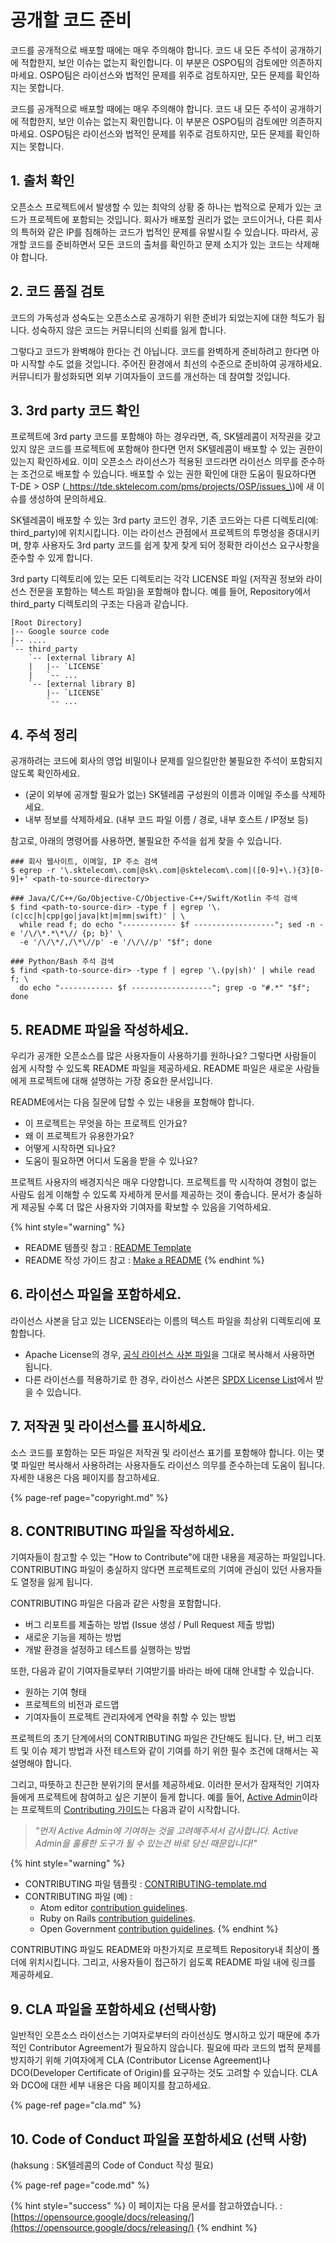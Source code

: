 # 공개할 코드 준비

코드를 공개적으로 배포할 때에는 매우 주의해야 합니다. 코드 내 모든 주석이 공개하기에 적합한지, 보안 이슈는 없는지 확인합니다. 이 부분은 OSPO팀의 검토에만 의존하지 마세요. OSPO팀은 라이선스와 법적인 문제를 위주로 검토하지만, 모든 문제를 확인하지는 못합니다.

코드를 공개적으로 배포할 때에는 매우 주의해야 합니다. 코드 내 모든 주석이 공개하기에 적합한지, 보안 이슈는 없는지 확인합니다. 이 부분은 OSPO팀의 검토에만 의존하지 마세요. OSPO팀은 라이선스와 법적인 문제를 위주로 검토하지만, 모든 문제를 확인하지는 못합니다.

## 1. 출처 확인 <a id="id-&#xACF5;&#xAC1C;&#xD560;&#xCF54;&#xB4DC;&#xC900;&#xBE44;-1.&#xCD9C;&#xCC98;&#xD655;&#xC778;"></a>

‌오픈소스 프로젝트에서 발생할 수 있는 최악의 상황 중 하나는 법적으로 문제가 있는 코드가 프로젝트에 포함되는 것입니다. 회사가 배포할 권리가 없는 코드이거나, 다른 회사의 특허와 같은 IP를 침해하는 코드가 법적인 문제를 유발시킬 수 있습니다. 따라서, 공개할 코드를 준비하면서 모든 코드의 출처를 확인하고 문제 소지가 있는 코드는 삭제해야 합니다.‌ 

## 2. 코드 품질 검토 <a id="id-&#xACF5;&#xAC1C;&#xD560;&#xCF54;&#xB4DC;&#xC900;&#xBE44;-2.&#xCF54;&#xB4DC;&#xD488;&#xC9C8;&#xAC80;&#xD1A0;"></a>

‌코드의 가독성과 성숙도는 오픈소스로 공개하기 위한 준비가 되었는지에 대한 척도가 됩니다. 성숙하지 않은 코드는 커뮤니티의 신뢰를 잃게 합니다.

그렇다고 코드가 완벽해야 한다는 건 아닙니다. 코드를 완벽하게 준비하려고 한다면 아마 시작할 수도 없을 것입니다. 주어진 환경에서 최선의 수준으로 준비하여 공개하세요. 커뮤니티가 활성화되면 외부 기여자들이 코드를 개선하는 데 참여할 것입니다. 

## 3. 3rd party 코드 확인 <a id="id-&#xACF5;&#xAC1C;&#xD560;&#xCF54;&#xB4DC;&#xC900;&#xBE44;-3.3rdparty&#xCF54;&#xB4DC;&#xD655;&#xC778;"></a>

‌프로젝트에 3rd party 코드를 포함해야 하는 경우라면, 즉, SK텔레콤이 저작권을 갖고 있지 않은 코드를 프로젝트에 포함해야 한다면 먼저 SK텔레콤이 배포할 수 있는 권한이 있는지 확인하세요. 이미 오픈소스 라이선스가 적용된 코드라면 라이선스 의무를 준수하는 조건으로 배포할 수 있습니다. 배포할 수 있는 권한 확인에 대한 도움이 필요하다면 T-DE &gt; OSP \(_https://tde.sktelecom.com/pms/projects/OSP/issues_\)에 새 이슈를 생성하여 문의하세요.

SK텔레콤이 배포할 수 있는 3rd party 코드인 경우, 기존 코드와는 다른 디렉토리\(예: third\_party\)에 위치시킵니다. 이는 라이선스 관점에서 프로젝트의 투명성을 증대시키며, 향후 사용자도 3rd party 코드를 쉽게 찾게 찾게 되어 정확한 라이선스 요구사항을 준수할 수 있게 합니다.

3rd party 디렉토리에 있는 모든 디렉토리는 각각 LICENSE 파일 \(저작권 정보와 라이선스 전문을 포함하는 텍스트 파일\)을 포함해야 합니다. 예를 들어, Repository에서 third\_party 디렉토리의 구조는 다음과 같습니다.

```text
[Root Directory]
|-- Google source code
|-- ....
`-- third_party
    `-- [external library A]
    |   |-- `LICENSE`
    |   `-- ...
    `-- [external library B]
        |-- `LICENSE`
        `-- ...
```

## 4. 주석 정리 <a id="id-&#xACF5;&#xAC1C;&#xD560;&#xCF54;&#xB4DC;&#xC900;&#xBE44;-4.&#xC8FC;&#xC11D;&#xC815;&#xB9AC;"></a>

공개하려는 코드에 회사의 영업 비밀이나 문제를 일으킬만한 불필요한 주석이 포함되지 않도록 확인하세요.‌

* \(굳이 외부에 공개할 필요가 없는\) SK텔레콤 구성원의 이름과 이메일 주소를 삭제하세요.
* 내부 정보를 삭제하세요. \(내부 코드 파일 이름 / 경로, 내부 호스트 / IP정보 등\)

참고로, 아래의 명령어를 사용하면, 불필요한 주석을 쉽게 찾을 수 있습니다.

```text
### 회사 웹사이트, 이메일, IP 주소 검색
$ egrep -r '\.sktelecom\.com|@sk\.com|@sktelecom\.com|([0-9]+\.){3}[0-9]+' <path-to-source-directory>
 
### Java/C/C++/Go/Objective-C/Objective-C++/Swift/Kotlin 주석 검색
$ find <path-to-source-dir> -type f | egrep '\.(c|cc|h|cpp|go|java|kt|m|mm|swift)' | \
  while read f; do echo "------------ $f ------------------"; sed -n -e '/\/\*.*\*\// {p; b}' \
  -e '/\/\*/,/\*\//p' -e '/\/\//p' "$f"; done
 
### Python/Bash 주석 검색
$ find <path-to-source-dir> -type f | egrep '\.(py|sh)' | while read f; \
  do echo "------------ $f ------------------"; grep -o "#.*" "$f"; done
```

## **5. README 파일을 작성하세요.** 

우리가 공개한 오픈소스를 많은 사용자들이 사용하기를 원하나요? 그렇다면 사람들이 쉽게 시작할 수 있도록 README 파일을 제공하세요. README 파일은 새로운 사람들에게 프로젝트에 대해 설명하는 가장 중요한 문서입니다.

README에서는 다음 질문에 답할 수 있는 내용을 포함해야 합니다.‌

* 이 프로젝트는 무엇을 하는 프로젝트 인가요?
* 왜 이 프로젝트가 유용한가요?
* 어떻게 시작하면 되나요?
* 도움이 필요하면 어디서 도움을 받을 수 있나요?

프로젝트 사용자의 배경지식은 매우 다양합니다. 프로젝트를 막 시작하여 경험이 없는 사람도 쉽게 이해할 수 있도록 자세하게 문서를 제공하는 것이 좋습니다. 문서가 충실하게 제공될 수록 더 많은 사용자와 기여자를 확보할 수 있음을 기억하세요.

{% hint style="warning" %}
* README 템플릿 참고 : [README Template](https://gist.github.com/PurpleBooth/109311bb0361f32d87a2)
* README 작성 가이드 참고 : [Make a README](https://www.makeareadme.com/)
{% endhint %}

## 6. 라이선스 파일을 포함하세요.

라이선스 사본을 담고 있는 LICENSE라는 이름의 텍스트 파일을 최상위 디렉토리에 포함합니다. 

* Apache License의 경우, [공식 라이선스 사본 파일](http://www.apache.org/licenses/LICENSE-2.0.txt)을 그대로 복사해서 사용하면 됩니다.
* 다른 라이선스를 적용하기로 한 경우, 라이선스 사본은 [SPDX License List](https://spdx.org/licenses/)에서 받을 수 있습니다. 

## 7. 저작권 및 라이선스를 표시하세요. 

소스 코드를 포함하는 모든 파일은 저작권 및 라이선스 표기를 포함해야 합니다. 이는 몇몇 파일만 복사해서 사용하려는 사용자들도 라이선스 의무를 준수하는데 도움이 됩니다. 자세한 내용은 다음 페이지를 참고하세요. 

{% page-ref page="copyright.md" %}

## 8. CONTRIBUTING 파일을 작성하세요. 

기여자들이 참고할 수 있는 "How to Contribute"에 대한 내용을 제공하는 파일입니다. CONTRIBUTING 파일이 충실하지 않다면 프로젝트로의 기여에 관심이 있던 사용자들도 열정을 잃게 됩니다. 

CONTRIBUTING 파일은 다음과 같은 사항을 포함합니다.

* 버그 리포트를 제출하는 방법 \(Issue 생성 / Pull Request 제출 방법\)
* 새로운 기능을 제하는 방법 
* 개발 환경을 설정하고 테스트를 실행하는 방법

또한, 다음과 같이 기여자들로부터 기여받기를 바라는 바에 대해 안내할 수 있습니다. 

* 원하는 기여 형태
* 프로젝트의 비전과 로드맵
* 기여자들이 프로젝트 관리자에게 연락을 취할 수 있는 방법

프로젝트의 초기 단계에서의 CONTRIBUTING 파일은 간단해도 됩니다. 단, 버그 리포트 및 이슈 제기 방법과 사전 테스트와 같이 기여를 하기 위한 필수 조건에 대해서는 꼭 설명해야 합니다.

그리고, 따뜻하고 친근한 분위기의 문서를 제공하세요. 이러한 문서가 잠재적인 기여자들에게 프로젝트에 참여하고 싶은 기분이 들게 합니다. 예를 들어, [Active Admin](https://github.com/activeadmin/activeadmin/)이라는 프로젝트의 [Contributing 가이드](https://github.com/activeadmin/activeadmin/blob/master/CONTRIBUTING.md)는 다음과 같이 시작합니다. 

> _"먼저 Active Admin에 기여하는 것을 고려해주셔서 감사합니다. Active Admin을 훌륭한 도구가 될 수 있는건 바로 당신 때문입니다!"_

{% hint style="warning" %}
* CONTRIBUTING 파일 템플릿 : [CONTRIBUTING-template.md](https://github.com/nayafia/contributing-template/blob/master/CONTRIBUTING-template.md)
* CONTRIBUTING 파일 \(예\) : 
  * Atom editor [contribution guidelines](https://github.com/atom/atom/blob/master/CONTRIBUTING.md).
  * Ruby on Rails [contribution guidelines](https://github.com/rails/rails/blob/master/CONTRIBUTING.md).
  * Open Government [contribution guidelines](https://github.com/opengovernment/opengovernment/blob/master/CONTRIBUTING.md).
{% endhint %}

CONTRIBUTING 파일도 README와 마찬가지로 프로젝트 Repository내 최상이 폴더에 위치시킵니다. 그리고, 사용자들이 접근하기 쉽도록 README 파일 내에 링크를 제공하세요. 

## 9. CLA 파일을 포함하세요 \(선택사항\)

일반적인 오픈소스 라이선스는 기여자로부터의 라이선싱도 명시하고 있기 때문에 추가적인 Contributor Agreement가 필요하지 않습니다. 필요에 따라 코드의 법적 문제를 방지하기 위해 기여자에게 CLA \(Contributor License Agreement\)나 DCO\(Developer Certificate of Origin\)를 요구하는 것도 고려할 수 있습니다. CLA와 DCO에 대한 세부 내용은 다음 페이지를 참고하세요. 



{% page-ref page="cla.md" %}

## 10. Code of Conduct 파일을 포함하세요 \(선택 사항\)

\(haksung : SK텔레콤의 Code of Conduct 작성 필요\)

{% page-ref page="code.md" %}

{% hint style="success" %}
이 페이지는 다음 문서를 참고하였습니다. : [https://opensource.google/docs/releasing/](https://opensource.google/docs/releasing/)
{% endhint %}

